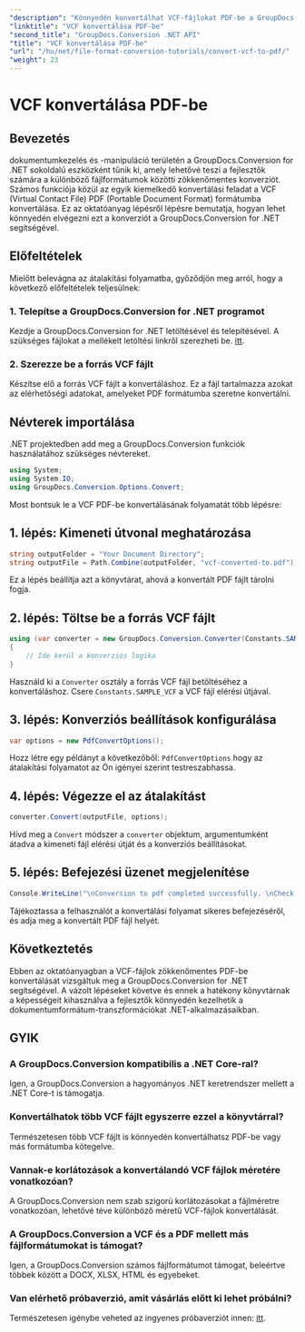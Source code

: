 ```yaml
---
"description": "Könnyedén konvertálhat VCF-fájlokat PDF-be a GroupDocs.Conversion for .NET segítségével. Egyszerűsítse dokumentumkezelési feladatait ezzel az intuitív megoldással."
"linktitle": "VCF konvertálása PDF-be"
"second_title": "GroupDocs.Conversion .NET API"
"title": "VCF konvertálása PDF-be"
"url": "/hu/net/file-format-conversion-tutorials/convert-vcf-to-pdf/"
"weight": 23
---
```


# VCF konvertálása PDF-be

## Bevezetés
dokumentumkezelés és -manipuláció területén a GroupDocs.Conversion for .NET sokoldalú eszközként tűnik ki, amely lehetővé teszi a fejlesztők számára a különböző fájlformátumok közötti zökkenőmentes konverziót. Számos funkciója közül az egyik kiemelkedő konvertálási feladat a VCF (Virtual Contact File) PDF (Portable Document Format) formátumba konvertálása. Ez az oktatóanyag lépésről lépésre bemutatja, hogyan lehet könnyedén elvégezni ezt a konverziót a GroupDocs.Conversion for .NET segítségével.
## Előfeltételek
Mielőtt belevágna az átalakítási folyamatba, győződjön meg arról, hogy a következő előfeltételek teljesülnek:
### 1. Telepítse a GroupDocs.Conversion for .NET programot
Kezdje a GroupDocs.Conversion for .NET letöltésével és telepítésével. A szükséges fájlokat a mellékelt letöltési linkről szerezheti be. [itt](https://releases.groupdocs.com/conversion/net/).
### 2. Szerezze be a forrás VCF fájlt
Készítse elő a forrás VCF fájlt a konvertáláshoz. Ez a fájl tartalmazza azokat az elérhetőségi adatokat, amelyeket PDF formátumba szeretne konvertálni.

## Névterek importálása
.NET projektedben add meg a GroupDocs.Conversion funkciók használatához szükséges névtereket.

```csharp
using System;
using System.IO;
using GroupDocs.Conversion.Options.Convert;
```

Most bontsuk le a VCF PDF-be konvertálásának folyamatát több lépésre:
## 1. lépés: Kimeneti útvonal meghatározása
```csharp
string outputFolder = "Your Document Directory";
string outputFile = Path.Combine(outputFolder, "vcf-converted-to.pdf");
```
Ez a lépés beállítja azt a könyvtárat, ahová a konvertált PDF fájlt tárolni fogja.
## 2. lépés: Töltse be a forrás VCF fájlt
```csharp
using (var converter = new GroupDocs.Conversion.Converter(Constants.SAMPLE_VCF))
{
    // Ide kerül a konverziós logika
}
```
Használd ki a `Converter` osztály a forrás VCF fájl betöltéséhez a konvertáláshoz. Csere `Constants.SAMPLE_VCF` a VCF fájl elérési útjával.
## 3. lépés: Konverziós beállítások konfigurálása
```csharp
var options = new PdfConvertOptions();
```
Hozz létre egy példányt a következőből: `PdfConvertOptions` hogy az átalakítási folyamatot az Ön igényei szerint testreszabhassa.
## 4. lépés: Végezze el az átalakítást
```csharp
converter.Convert(outputFile, options);
```
Hívd meg a `Convert` módszer a `converter` objektum, argumentumként átadva a kimeneti fájl elérési útját és a konverziós beállításokat.
## 5. lépés: Befejezési üzenet megjelenítése
```csharp
Console.WriteLine("\nConversion to pdf completed successfully. \nCheck output in {0}", outputFolder);
```
Tájékoztassa a felhasználót a konvertálási folyamat sikeres befejezéséről, és adja meg a konvertált PDF fájl helyét.

## Következtetés
Ebben az oktatóanyagban a VCF-fájlok zökkenőmentes PDF-be konvertálását vizsgáltuk meg a GroupDocs.Conversion for .NET segítségével. A vázolt lépéseket követve és ennek a hatékony könyvtárnak a képességeit kihasználva a fejlesztők könnyedén kezelhetik a dokumentumformátum-transzformációkat .NET-alkalmazásaikban.
## GYIK
### A GroupDocs.Conversion kompatibilis a .NET Core-ral?
Igen, a GroupDocs.Conversion a hagyományos .NET keretrendszer mellett a .NET Core-t is támogatja.
### Konvertálhatok több VCF fájlt egyszerre ezzel a könyvtárral?
Természetesen több VCF fájlt is könnyedén konvertálhatsz PDF-be vagy más formátumba kötegelve.
### Vannak-e korlátozások a konvertálandó VCF fájlok méretére vonatkozóan?
A GroupDocs.Conversion nem szab szigorú korlátozásokat a fájlméretre vonatkozóan, lehetővé téve különböző méretű VCF-fájlok konvertálását.
### A GroupDocs.Conversion a VCF és a PDF mellett más fájlformátumokat is támogat?
Igen, a GroupDocs.Conversion számos fájlformátumot támogat, beleértve többek között a DOCX, XLSX, HTML és egyebeket.
### Van elérhető próbaverzió, amit vásárlás előtt ki lehet próbálni?
Természetesen igénybe veheted az ingyenes próbaverziót innen: [itt](https://releases.groupdocs.com/).